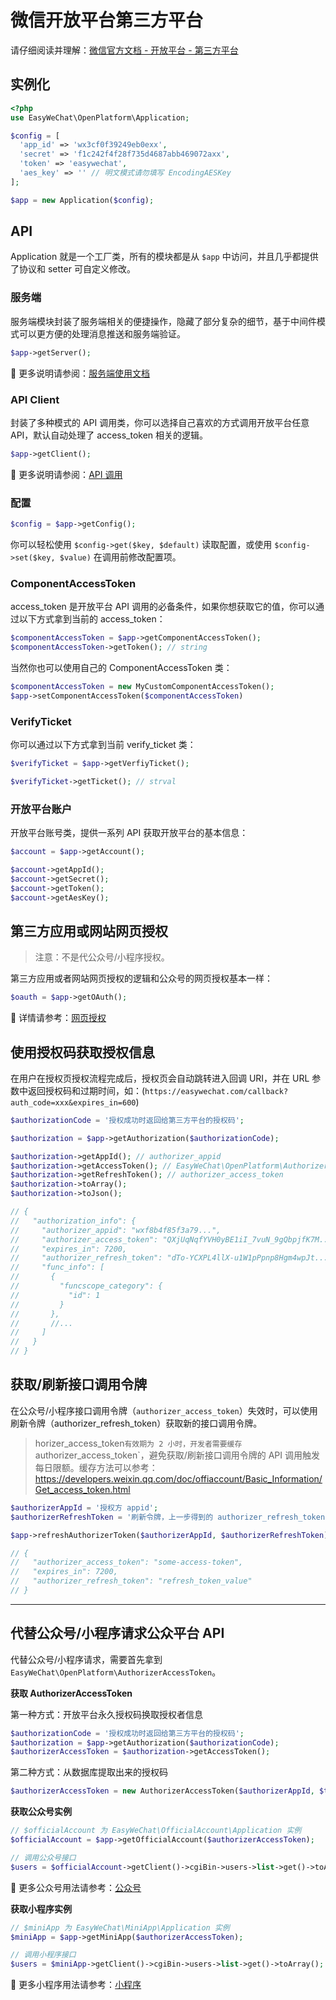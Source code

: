 # 微信开放平台第三方平台

请仔细阅读并理解：[微信官方文档 - 开放平台 - 第三方平台](https://developers.weixin.qq.com/doc/oplatform/Third-party_Platforms/2.0/product/Third_party_platform_appid.html)

## 实例化

```php
<?php
use EasyWeChat\OpenPlatform\Application;

$config = [
  'app_id' => 'wx3cf0f39249eb0exx',
  'secret' => 'f1c242f4f28f735d4687abb469072axx',
  'token' => 'easywechat',
  'aes_key' => '' // 明文模式请勿填写 EncodingAESKey
];

$app = new Application($config);
```

## API

Application 就是一个工厂类，所有的模块都是从 `$app` 中访问，并且几乎都提供了协议和 setter 可自定义修改。

### 服务端

服务端模块封装了服务端相关的便捷操作，隐藏了部分复杂的细节，基于中间件模式可以更方便的处理消息推送和服务端验证。

```php
$app->getServer();
```

:book: 更多说明请参阅：[服务端使用文档](server.md)

### API Client

封装了多种模式的 API 调用类，你可以选择自己喜欢的方式调用开放平台任意 API，默认自动处理了 access_token 相关的逻辑。

```php
$app->getClient();
```

:book: 更多说明请参阅：[API 调用](/docs/{{version}}/client.md)

### 配置

```php
$config = $app->getConfig();
```

你可以轻松使用 `$config->get($key, $default)` 读取配置，或使用 `$config->set($key, $value)` 在调用前修改配置项。

### ComponentAccessToken

access_token 是开放平台 API 调用的必备条件，如果你想获取它的值，你可以通过以下方式拿到当前的 access_token：

```php
$componentAccessToken = $app->getComponentAccessToken();
$componentAccessToken->getToken(); // string
```

当然你也可以使用自己的 ComponentAccessToken 类：

```php
$componentAccessToken = new MyCustomComponentAccessToken();
$app->setComponentAccessToken($componentAccessToken)
```

### VerifyTicket

你可以通过以下方式拿到当前 verify_ticket 类：

```php
$verifyTicket = $app->getVerfiyTicket();

$verifyTicket->getTicket(); // strval
```

### 开放平台账户

开放平台账号类，提供一系列 API 获取开放平台的基本信息：

```php
$account = $app->getAccount();

$account->getAppId();
$account->getSecret();
$account->getToken();
$account->getAesKey();
```

## 第三方应用或网站网页授权

> 注意：不是代公众号/小程序授权。

第三方应用或者网站网页授权的逻辑和公众号的网页授权基本一样：

```php
$oauth = $app->getOAuth();
```

:book: 详情请参考：[网页授权](../common/oauth.md)

## 使用授权码获取授权信息

在用户在授权页授权流程完成后，授权页会自动跳转进入回调 URI，并在 URL 参数中返回授权码和过期时间，如：(`https://easywechat.com/callback?auth_code=xxx&expires_in=600`)

```php
$authorizationCode = '授权成功时返回给第三方平台的授权码';

$authorization = $app->getAuthorization($authorizationCode);

$authorization->getAppId(); // authorizer_appid
$authorization->getAccessToken(); // EasyWeChat\OpenPlatform\AuthorizerAccessToken
$authorization->getRefreshToken(); // authorizer_access_token
$authorization->toArray();
$authorization->toJson();

// {
//   "authorization_info": {
//     "authorizer_appid": "wxf8b4f85f3a79...",
//     "authorizer_access_token": "QXjUqNqfYVH0yBE1iI_7vuN_9gQbpjfK7M...",
//     "expires_in": 7200,
//     "authorizer_refresh_token": "dTo-YCXPL4llX-u1W1pPpnp8Hgm4wpJt...",
//     "func_info": [
//       {
//         "funcscope_category": {
//           "id": 1
//         }
//       },
//       //...
//     ]
//   }
// }

```

## 获取/刷新接口调用令牌

在公众号/小程序接口调用令牌（`authorizer_access_token`）失效时，可以使用刷新令牌（authorizer_refresh_token）获取新的接口调用令牌。

> horizer_access_token`有效期为 2 小时，开发者需要缓存`authorizer_access_token`，避免获取/刷新接口调用令牌的 API 调用触发每日限额。缓存方法可以参考：<https://developers.weixin.qq.com/doc/offiaccount/Basic_Information/Get_access_token.html>

```php
$authorizerAppId = '授权方 appid';
$authorizerRefreshToken = '刷新令牌，上一步得到的 authorizer_refresh_token';

$app->refreshAuthorizerToken($authorizerAppId, $authorizerRefreshToken)

// {
//   "authorizer_access_token": "some-access-token",
//   "expires_in": 7200,
//   "authorizer_refresh_token": "refresh_token_value"
// }
```

---

## 代替公众号/小程序请求公众平台 API

代替公众号/小程序请求，需要首先拿到 `EasyWeChat\OpenPlatform\AuthorizerAccessToken`。

**获取 AuthorizerAccessToken**

第一种方式：开放平台永久授权码换取授权者信息

```php
$authorizationCode = '授权成功时返回给第三方平台的授权码';
$authorization = $app->getAuthorization($authorizationCode);
$authorizerAccessToken = $authorization->getAccessToken();
```

第二种方式：从数据库提取出来的授权码

```php
$authorizerAccessToken = new AuthorizerAccessToken($authorizerAppId, $token);
```

**获取公众号实例**

```php
// $officialAccount 为 EasyWeChat\OfficialAccount\Application 实例
$officialAccount = $app->getOfficialAccount($authorizerAccessToken);

// 调用公众号接口
$users = $officialAccount->getClient()->cgiBin->users->list->get()->toArray();
```

:book: 更多公众号用法请参考：[公众号](../official-account/index.md)

**获取小程序实例**

```php
// $miniApp 为 EasyWeChat\MiniApp\Application 实例
$miniApp = $app->getMiniApp($authorizerAccessToken);

// 调用小程序接口
$users = $miniApp->getClient()->cgiBin->users->list->get()->toArray();
```

:book: 更多小程序用法请参考：[小程序](../mini-app/index.md)
